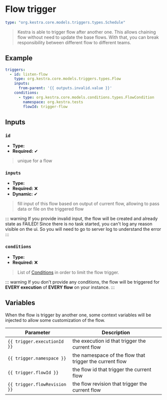 
# Flow trigger


```yaml
type: "org.kestra.core.models.triggers.types.Schedule"
```

> Kestra is able to trigger flow after another one. This allows chaining flow without need to update the base flows. 
  With that, you can break responsibility between different flow to different teams.

## Example

```yaml
triggers:
  - id: listen-flow
    type: org.kestra.core.models.triggers.types.Flow
    inputs:
      from-parent: '{{ outputs.invalid.value }}'
    conditions:
      - type: org.kestra.core.models.conditions.types.FlowCondition
        namespace: org.kestra.tests
        flowId: trigger-flow
```


## Inputs

### `id`
* **Type:** <Badge vertical="middle" text="String" />
* **Required:** ✔

> unique for a flow 


### `inputs`
* **Type:** <Badge vertical="middle" text="Map<String, Object>" />
* **Required:** ❌
* **Dynamic:** ✔

> fill input of this flow based on output of current flow, allowing to pass data or file on the triggered flow


::: warning
If you provide invalid input, the flow will be created and already state as FAILED! Since there is no task started, you can't log any reason visible on the ui.
So you will need to go to server log to understand the error
:::

### `conditions`
* **Type:** <Badge vertical="middle" text="List<Condition>" />
* **Required:** ❌

> List of  [Conditions](../conditions) in order to limit the flow trigger. 

::: warning
If you don't provide any conditions, the flow will be triggered for **EVERY execution** of **EVERY flow** on your instance.
:::


## Variables 
When the flow is trigger by another one, some context variables will be injected to allow some customization of the flow.

| Parameter | Description |
| ---------- | ----------- |
|  <code v-pre>{{ trigger.executionId }}</code> | the execution id that trigger the current flow |
|  <code v-pre>{{ trigger.namespace }}</code> | the namespace of the flow that trigger the current flow |
|  <code v-pre>{{ trigger.flowId }}</code> | the flow id that trigger the current flow |
|  <code v-pre>{{ trigger.flowRevision }}</code> | the flow revision that trigger the current flow |
